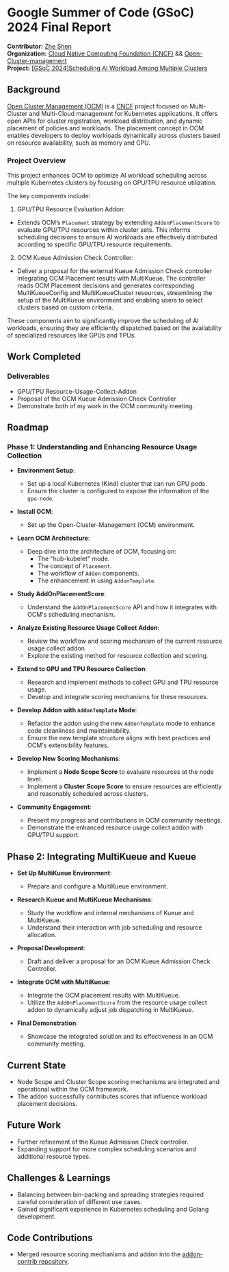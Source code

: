 
# Google Summer of Code (GSoC) 2024 Final Report

**Contributor:** [Zhe Shen](https://github.com/z1ens)  
**Organization:** [Cloud Native Computing Foundation (CNCF)](https://www.cncf.io)  && [Open-Cluster-management](https://open-cluster-management.io)  
**Project:** [[GSoC 2024]Scheduling AI Workload Among Multiple Clusters](https://github.com/open-cluster-management-io/ocm/issues/369)

## Background

[Open Cluster Management (OCM)](https://open-cluster-management.io) is a [CNCF](https://www.cncf.io) project focused on Multi-Cluster and Multi-Cloud management for Kubernetes applications. It offers open APIs for cluster registration, workload distribution, and dynamic placement of policies and workloads. The placement concept in OCM enables developers to deploy workloads dynamically across clusters based on resource availability, such as memory and CPU.

### Project Overview

This project enhances OCM to optimize AI workload scheduling across multiple Kubernetes clusters by focusing on GPU/TPU resource utilization. 

The key components include:

1. GPU/TPU Resource Evaluation Addon:
- Extends OCM’s `Placement` strategy by extending `AddonPlacementScore` to evaluate GPU/TPU resources within cluster sets. This informs scheduling decisions to ensure AI workloads are effectively distributed according to specific GPU/TPU resource requirements.

2. OCM Kueue Admission Check Controller:
- Deliver a proposal for the external Kueue Admission Check controller integrating OCM Placement results with MultiKueue. The controller reads OCM Placement decisions and generates corresponding MultiKueueConfig and MultiKueueCluster resources, streamlining the setup of the MultiKueue environment and enabling users to select clusters based on custom criteria. 


These components aim to significantly improve the scheduling of AI workloads, ensuring they are efficiently dispatched based on the availability of specialized resources like GPUs and TPUs.

## Work Completed

### Deliverables

- GPU/TPU Resource-Usage-Collect-Addon 
- Proposal of the OCM Kueue Admission Check Controller
- Demonstrate both of my work in the OCM community meeting.

## Roadmap
### Phase 1: Understanding and Enhancing Resource Usage Collection

- **Environment Setup**:
  - Set up a local Kubernetes (Kind) cluster that can run GPU pods.
  - Ensure the cluster is configured to expose the information of the `gpu-node`.

- **Install OCM**: 
  - Set up the Open-Cluster-Management (OCM) environment.

- **Learn OCM Architecture**: 
  - Deep dive into the architecture of OCM, focusing on:
    - The "hub-kubelet" mode.
    - The concept of `Placement`.
    - The workflow of `Addon` components.
    - The enhancement in using `AddonTemplate`.

- **Study AddOnPlacementScore**: 
  - Understand the `AddOnPlacementScore` API and how it integrates with OCM's scheduling mechanism.

- **Analyze Existing Resource Usage Collect Addon**:
  - Review the workflow and scoring mechanism of the current resource usage collect addon.
  - Explore the existing method for resource collection and scoring.

- **Extend to GPU and TPU Resource Collection**:
  - Research and implement methods to collect GPU and TPU resource usage.
  - Develop and integrate scoring mechanisms for these resources.

- **Develop Addon with `AddonTemplate` Mode**:
  - Refactor the addon using the new `AddonTemplate` mode to enhance code cleanliness and maintainability.
  - Ensure the new template structure aligns with best practices and OCM's extensibility features.

- **Develop New Scoring Mechanisms**:
  - Implement a **Node Scope Score** to evaluate resources at the node level.
  - Implement a **Cluster Scope Score** to ensure resources are efficiently and reasonably scheduled across clusters.

- **Community Engagement**:
  - Present my progress and contributions in OCM community meetings.
  - Demonstrate the enhanced resource usage collect addon with GPU/TPU support.

## Phase 2: Integrating MultiKueue and Kueue

- **Set Up MultiKueue Environment**:
  - Prepare and configure a MultiKueue environment.

- **Research Kueue and MultiKueue Mechanisms**:
  - Study the workflow and internal mechanisms of Kueue and MultiKueue.
  - Understand their interaction with job scheduling and resource allocation.

- **Proposal Development**:
  - Draft and deliver a proposal for an OCM Kueue Admission Check Controller.

- **Integrate OCM with MultiKueue**:
  - Integrate the OCM placement results with MultiKueue.
  - Utilize the `AddOnPlacementScore` from the resource usage collect addon to dynamically adjust job dispatching in MultiKueue.

- **Final Demonstration**:
  - Showcase the integrated solution and its effectiveness in an OCM community meeting.

## Current State
- Node Scope and Cluster Scope scoring mechanisms are integrated and operational within the OCM framework.
- The addon successfully contributes scores that influence workload placement decisions.

## Future Work
- Further refinement of the Kueue Admission Check controller.
- Expanding support for more complex scheduling scenarios and additional resource types.

## Challenges & Learnings
- Balancing between bin-packing and spreading strategies required careful consideration of different use cases.
- Gained significant experience in Kubernetes scheduling and Golang development.

## Code Contributions
- Merged resource scoring mechanisms and addon into the [addon-contrib repository](https://github.com/open-cluster-management-io/addon-contrib).



